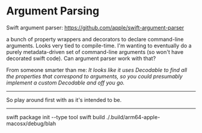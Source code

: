 # Argument Parsing

Swift argument parser: https://github.com/apple/swift-argument-parser

a bunch of property wrappers and decorators to declare command-line
arguments.  Looks very tied to compile-time.  I'm wanting to eventually
do a purely metadata-driven set of command-line arguments (so won't have
decorated swift code).  Can argument parser work with that?

From someone smarter than me: _It looks like it uses Decodable to find all the properties that correspond to arguments, so you could presumably implement a custom Decodable and off you go._

----------

So play around first with as it's intended to be.

----------

swift package init --type tool
swift build
./.build/arm64-apple-macosx/debug/blah